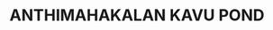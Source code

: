---
title: "ANTHIMAHAKALAN KAVU POND"
url: /kulappully-kerala/anthimahakalan-kavu-pond/
shop: Angeln
---